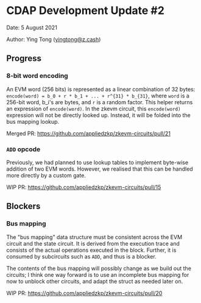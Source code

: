 # CDAP Development Update #2

Date: 5 August 2021

Author: Ying Tong (yingtong@z.cash)

## Progress

### 8-bit word encoding
An EVM word (256 bits) is represented as a linear combination of 32 bytes:
        `encode(word) = b_0 + r * b_1 + ... + r^{31} * b_{31}`,
where `word` is a 256-bit word, b_i's are bytes, and `r` is a random factor.
This helper returns an expression of `encode(word)`.
In the zkevm circuit, this `encode(word)` expression will not be directly
looked up. Instead, it will be folded into the bus mapping lookup.

Merged PR: https://github.com/appliedzkp/zkevm-circuits/pull/21

### `ADD` opcode
Previously, we had planned to use lookup tables to implement byte-wise addition
of two EVM words. However, we realised that this can be handled more directly
by a custom gate.

WIP PR: https://github.com/appliedzkp/zkevm-circuits/pull/15

## Blockers

### Bus mapping
The "bus mapping" data structure must be consistent across the EVM circuit and
the state circuit. It is derived from the execution trace and consists of the
actual operations executed in the block. Further, it is consumed by subcircuits
such as `ADD`, and thus is a blocker.

The contents of the bus mapping will possibly change as we build out the circuits;
I think one way forward is to use an incomplete bus mapping for now to unblock
other circuits, and adapt the struct as needed later on.

WIP PR: https://github.com/appliedzkp/zkevm-circuits/pull/20
